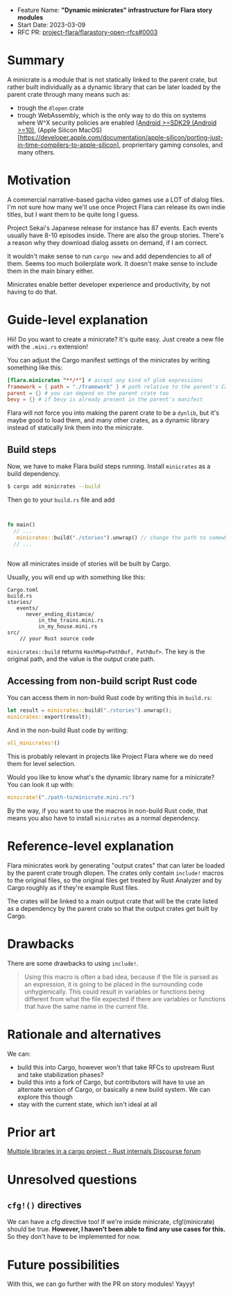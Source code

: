- Feature Name: **"Dynamic minicrates" infrastructure for Flara story modules**
- Start Date: 2023-03-09
- RFC PR: [project-flara/flarastory-open-rfcs#0003](https://github.com/project-flara/rfcs/pulls/0003)

# Summary
[summary]: #summary

A minicrate is a module that is not statically linked to the parent crate, but rather built individually as a dynamic library that can be later loaded by the parent crate through many means such as:
- trough the `dlopen` crate
- trough WebAssembly, which is the only way to do this on systems where W^X security policies are enabled ([Android >=SDK29 (Android >=10)](https://developer.android.com/about/versions/10/behavior-changes-10#execute-permission), (Apple Silicon MacOS)[https://developer.apple.com/documentation/apple-silicon/porting-just-in-time-compilers-to-apple-silicon], proprieritary gaming consoles, and many others.

# Motivation
[motivation]: #motivation

A commercial narrative-based gacha video games use a LOT of dialog files. I'm not sure how many we'll use once Project Flara can release its own indie titles, but I want them to be quite long I guess.

Project Sekai's Japanese release for instance has 87 events. Each events usually have 8-10 episodes inside. There are also the group stories.
There's a reason why they download dialog assets on demand, if I am correct.

It wouldn't make sense to run `cargo new` and add dependencies to all of them. Seems too much boilerplate work.
It doesn't make sense to include them in the main binary either.

Minicrates enable better developer experience and productivity, by not having to do that.
# Guide-level explanation
[guide-level-explanation]: #guide-level-explanation
Hii! Do you want to create a minicrate? It's quite easy.
Just create a new file with the `.mini.rs` extension!

You can adjust the Cargo manifest settings of the minicrates by writing something like this:
```toml
[flara.minicrates "**/*"] # accept any kind of glob expressions
framework = { path = "./framework" } # path relative to the parent's Cargo.toml manifest
parent = {} # you can depend on the parent crate too
bevy = {} # if bevy is already present in the parent's manifest
```

Flara will not force you into making the parent crate to be a `dynlib`, but it's maybe good to load them, and many other crates, as a dynamic library instead of statically link them into the minicrate.

## Build steps
Now, we have to make Flara build steps running. 
Install `minicrates` as a build dependency.
```sh
$ cargo add minicrates --build
```
Then go to your `build.rs` file and add
```rs


fn main()
  // ...
   minicrates::build("./stories").unwrap() // change the path to somewhere!
  // ...
  
```
Now all minicrates inside of stories will be built by Cargo.

Usually, you will end up with something like this:
```
Cargo.toml
build.rs
stories/
   events/
      never_ending_distance/
          in_the_trains.mini.rs 
          in_my_house.mini.rs
src/
    // your Rust source code
```

`minicrates::build` returns `HashMap<PathBuf, PathBuf>`. The key is the original path, and the value is the output crate path.

## Accessing from non-build script Rust code
You can access them in non-build Rust code by writing this in `build.rs`:
```rs
let result = minicrates::build("./stories").unwrap();
minicrates::export(result);
```

And in the non-build Rust code by writing:
```rs
all_minicrates!()
```
This is probably relevant in projects like Project Flara where we do need them for level selection. 

Would you like to know what's the dynamic library name for a minicrate?
You can look it up with:
```rs
minicrate!("./path-to/minicrate.mini.rs")
```

By the way, if you want to use the macros in non-build Rust code, that means you also have to install `minicrates` as a normal dependency.

# Reference-level explanation
[reference-level-explanation]: #reference-level-explanation

Flara minicrates work by generating "output crates" that can later be loaded by the parent crate trough dlopen. 
The crates only contain `include!` macros to the original files, so the original files get treated by Rust Analyzer and by Cargo roughly as if they're example Rust files.

The crates will be linked to a main output crate that will be the crate listed as a dependency by the parent crate so that the output crates get built by Cargo.

# Drawbacks
[drawbacks]: #drawbacks

There are some drawbacks to using `include!`.

> Using this macro is often a bad idea, because if the file is parsed as an expression, it is going to be placed in the surrounding code unhygienically. This could result in variables or functions being different from what the file expected if there are variables or functions that have the same name in the current file.

# Rationale and alternatives
[rationale-and-alternatives]: #rationale-and-alternatives

We can:
- build this into Cargo, however won't that take RFCs to upstream Rust and take stabilization phases?
- build this into a fork of Cargo, but contributors will have to use an alternate version of Cargo, or basically a new build system. We can explore this though
- stay with the current state, which isn't ideal at all
# Prior art
[prior-art]: #prior-art

[Multiple libraries in a cargo project - Rust internals Discourse forum](https://internals.rust-lang.org/t/multiple-libraries-in-a-cargo-project/8259/24)
# Unresolved questions
[unresolved-questions]: #unresolved-questions

## `cfg!()` directives
We can have a cfg directive too! If we're inside  minicrate, cfg!(minicrate) should be true. **However, I haven't been able to find any use cases for this.**
So they don't have to be implemented for now.

# Future possibilities
[future-possibilities]: #future-possibilities

With this, we can go further with the PR on story modules! Yayyy!
